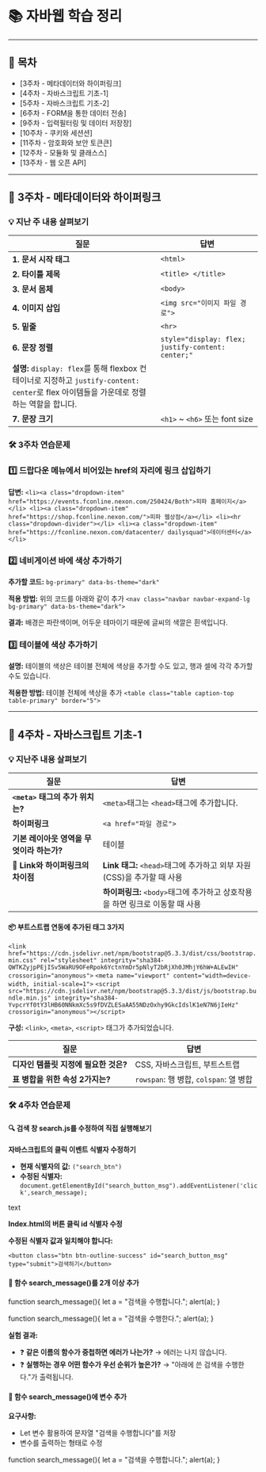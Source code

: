 # 📚 자바웹 학습 정리



---

## 📖 목차

- [3주차 - 메타데이터와 하이퍼링크]
- [4주차 - 자바스크립트 기초-1]
- [5주차 - 자바스크립트 기초-2]
- [6주차 - FORM을 통한 데이터 전송]
- [9주차 - 입력필터링 및 데이터 저장장]
- [10주차 - 쿠키와 세션션]
- [11주차 - 암호화와 보안 토큰큰]
- [12주차 - 모듈화 및 클래스스]
- [13주차 - 웹 오픈 API]


---

## 🎯 3주차 - 메타데이터와 하이퍼링크

### 💡 지난 주 내용 살펴보기

| 질문 | 답변 |
|------|------|
| **1. 문서 시작 태그** | `<html>` |
| **2. 타이틀 제목** | `<title> </title>` |
| **3. 문서 몸체** | `<body>` |
| **4. 이미지 삽입** | `<img src="이미지 파일 경로">` |
| **5. 밑줄** | `<hr>` |
|**6. 문장 정렬**|`style="display: flex; justify-content: center;"`|
|**설명:** `display: flex`를 통해 flexbox 컨테이너로 지정하고 `justify-content: center`로 flex 아이템들을 가운데로 정렬하는 역할을 합니다.|
|**7. 문장 크기**|`<h1>` ~ `<h6>` 또는 font size|

### 🛠️ 3주차 연습문제

### 1️⃣ 드랍다운 메뉴에서 비어있는 href의 자리에 링크 삽입하기

**답변:** ` <li><a class="dropdown-item" href="https://events.fconline.nexon.com/250424/Both">피파 홈페이지</a></li> <li><a class="dropdown-item" href="https://shop.fconline.nexon.com/">피파 웹상점</a></li> <li><hr class="dropdown-divider"></li> <li><a class="dropdown-item" href="https://fconline.nexon.com/datacenter/ dailysquad">데이터센터</a></li> ` 

### 2️⃣ 네비게이션 바에 색상 추가하기

**추가할 코드:** `bg-primary" data-bs-theme="dark"`

**적용 방법:** 위의 코드를 아래와 같이 추가
`<nav class="navbar navbar-expand-lg bg-primary" data-bs-theme="dark">`

**결과:** 배경은 파란색이며, 어두운 테마이기 때문에 글씨의 색깔은 흰색입니다.

### 3️⃣ 테이블에 색상 추가하기
**설명:** 테이블의 색상은 테이블 전체에 색상을 추가할 수도 있고, 행과 셀에 각각 추가할 수도 있습니다.

**적용한 방법:** 테이블 전체에 색상을 추가
`<table class="table caption-top table-primary" border="5">`



---
## 🎯 4주차 - 자바스크립트 기초-1

### 💡 지난주 내용 살펴보기


| 질문 | 답변 |
|------|------|
| **`<meta>` 태그의 추가 위치는?** | `<meta>`태그는 `<head>`태그에 추가합니다. |
| **하이퍼링크** | `<a href="파일 경로">` |
| **기본 레이아웃 영역을 무엇이라 하는가?** | 테이블 | 
|**🔗 Link와 하이퍼링크의 차이점**| **Link 태그:** `<head>`태그에 추가하고 외부 자원(CSS)을 추가할 때 사용 |
|  | **하이퍼링크:** `<body>`태그에 추가하고 상호작용을 하면 링크로 이동할 때 사용|
#### 📦 부트스트랩 연동에 추가된 태그 3가지

`<link href="https://cdn.jsdelivr.net/npm/bootstrap@5.3.3/dist/css/bootstrap.min.css" rel="stylesheet" integrity="sha384-QWTKZyjpPEjISv5WaRU9OFeRpok6YctnYmDr5pNlyT2bRjXh0JMhjY6hW+ALEwIH" crossorigin="anonymous">` 
`<meta name="viewport" content="width=device-width, initial-scale=1">` 
`<script src="https://cdn.jsdelivr.net/npm/bootstrap@5.3.3/dist/js/bootstrap.bundle.min.js" integrity="sha384-YvpcrYf0tY3lHB60NNkmXc5s9fDVZLESaAA55NDzOxhy9GkcIdslK1eN7N6jIeHz" crossorigin="anonymous"></script>`

**구성:** `<link>`, `<meta>`, `<script>` 태그가 추가되었습니다.

| 질문 | 답변 |
|------|------|
| **디자인 템플릿 지정에 필요한 것은?** | CSS, 자바스크립트, 부트스트랩 |
| **표 병합을 위한 속성 2가지는?** | `rowspan`: 행 병합, `colspan`: 열 병합 |


### 🛠️ 4주차 연습문제

#### 🔍 검색 창 search.js를 수정하여 직접 실행해보기

**자바스크립트의 클릭 이벤트 식별자 수정하기**

- **현재 식별자의 값:** `("search_btn")`
- **수정된 식별자:** 
`document.getElementById("search_button_msg").addEventListener('click',search_message);`

text

**Index.html의 버튼 클릭 id 식별자 수정**

**수정된 식별자 값과 일치해야 합니다:**

`<button class="btn btn-outline-success" id="search_button_msg" type="submit">검색하기</button>`


#### 🔄 함수 search_message()를 2개 이상 추가

function search_message(){
let a = "검색을 수행합니다.";
alert(a);
}

function search_message(){
let a = "검색을 수행한다.";
alert(a);
}

**실험 결과:**
- ❓ **같은 이름의 함수가 중첩하면 에러가 나는가?** → 에러는 나지 않습니다.
- ❓ **실행하는 경우 어떤 함수가 우선 순위가 높은가?** → "아래에 쓴 검색을 수행한다."가 출력됩니다.

#### 📝 함수 search_message()에 변수 추가

**요구사항:**
- Let 변수 활용하여 문자열 "검색을 수행합니다"를 저장
- 변수를 출력하는 형태로 수정

function search_message(){
let a = "검색을 수행합니다.";
alert(a);
}